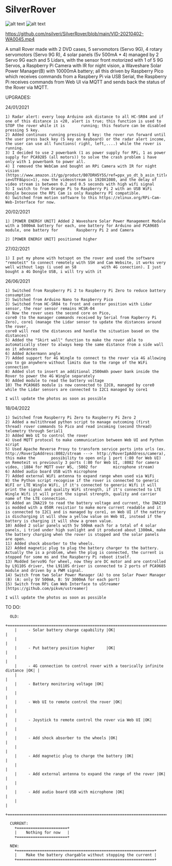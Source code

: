 # SilverRover

![alt text](https://github.com/nsilveri/SilverRover/blob/main/photo_2021-06-26_22-21-18.jpg)
![alt text](https://github.com/nsilveri/SilverRover/blob/main/Web_UI_control.png)

https://github.com/nsilveri/SilverRover/blob/main/VID-20210402-WA0045.mp4

A small Rover made with 2 DVD cases, 5 servomotors (Servo 9G), 4 rotary servomotors (Servo 9G R), 4 solar panels (5v 500mA * 4) managed by 2 Servo 9G each and 5 Lidars, with the sensor front motorized with 1 of 5 9G Servos, a Raspberry Pi Camera with IR for night vision, a Waveshare Solar Power Manager(B) with 10000mA battery;
all this driven by Raspberry Pico which receives commands from a Raspbery Pi via USB Serial, the Raspberry Pi receives commands from Web UI via MQTT and sends back the status of the Rover via MQTT.
    
    
  UPGRADES:
    
  24/01/2021
  
    1) Radar alert: every loop Arduino ask distance to all HC-SR04 and if one of this distance is <20, alert is true; this function is used to STOP the rover while it is       running; this feature can be disabled pressing 5 key.
    2) Added continuos running pressing E key: the rover run forward until the user press back key (S key on keyboard) or the radar alert income, the user can use all functions( right, left,....) while the rover is running.
    3) I decided to use 2 powerbank (1 as power supply for RPi, 1 as power supply for PCA9285 (all motors)) to solve the crash problem i have only with 1 powerbank to power all.
    4) I removed the WebCam and bought an RPi Camera with IR for night vision (https://www.amazon.it/gp/product/B07DRH5Y5S/ref=ppx_yo_dt_b_asin_title_o01_s00?ie=UTF8&psc=1), now the videostream is 1920X1080, and the delay of video stream is between 0.2 and 0.5 seconds with high wifi signal
    5) I switch to from Orange Pi to Raspberry Pi 2 with an USB WiFi dongle becouse the RPi Cam is only Raspberry PI compatible.
    6) Switched from motion software to this https://elinux.org/RPi-Cam-Web-Interface for now.

  20/02/2021
   
    1) [POWER ENERGY UNIT] Added 2 Waveshare Solar Power Management Module with a 5000mA battery for each, one battery for Arduino and PCA9685 module, one battery for        Raspberry Pi 2 and Camera
            
    2) [POWER ENERGY UNIT] positioned higher
          
  27/02/2021
   
    1) I put my phone with hotspot on the rover and used the software "remoteit" to connect remotely with SSH and Cam Website, it works very well without lags (i used an S8           with 4G conection). I just bought a 4G Dongle USB, i will try with it

   26/06/2021
   
    1) Switched from Raspberry Pi 2 to Raspberry Pi Zero to reduce battery consumption
    2) Switched from Arduino Nano to Raspberry Pico
    3) Switched from HC-SR04 to front and center position with Lidar sensor, the rear sensor remains HCSR-04
    4) Now the rover uses the second core on Pico,
    core0 (to the manager commands received by Serial from Rapberry Pi Zero), core1 (manage the Lidar sensor to update the distances around the rover,
    core0 will read the distances and handle the situation based on the distances)
    5) Added the "Skirt wall" function to make the rover able to automatically steer to always keep the same distance from a side wall as it advances
    6) Added Ackermann angle
    7) Added support for 4G Wingle to connect to the rover via 4G allowing you to go anywhere without limits due to the range of the WiFi connection
    8) Added slot to insert an additional 2500mAh power bank inside the Rover to power the 4G Wingle separately
    9) Added module to read the battery voltage
    10) The PCA9685 module is now connected to I2C0, managed by core0 while the Lidar sensors are connected to I2C1 managed by core1

    I will update the photos as soon as possible

  18/04/2022
   
    1) Switched from Raspberry Pi Zero to Raspberry Pi Zero 2
    2) Added a multithread python script to manage outcoming (first thread) rover commands to Pico and read incoming (second thread) telemetry through Serial1 
    3) Added Web UI to control the rover
    4) Used MQTT protocol to make communication between Web UI and Python script
    5) Used Apache Reverse Proxy to transform service ports into urls (ex. http://RoverIpAddress:8082/stream --->  http://RoverIpAddress/camera), this make the       possibility to open only 1 port (:80 for Web UI) on Remoteit vs previously 3 ports (:80 for Web UI, :8082 for camera video, :1884 for MQTT over WS, :5002 for       microphone stream)
    6) Added audio board USB with microphone
    7) Added external WiFi antenna to expand range when used via WiFi
    8) the Python script recognise if the rover is connected to generic WiFI or LTE Wingle WiFi, if it's connected to generic Wifi it will print the signal and quality WiFi strength, if it's connected to LTE Wingle Wifi it will print the signal strength, quality and carrier name of the LTE connection.
    9) Added an INA219 to read the battery voltage and current, the INA219 is modded with a 050R resistior to make more current readable and it is connected to I2C1 and is managed by core1, on Web UI if the nattery is discharging it will show a yellow value on Web UI, instead if the battery is charging it will show a green value.
    10) Added 2 solar panels with 5v 500mA each for a total of 4 solar panels, i tried under high sunlight and it produced about 1300mA, make the battery charging when the rover is stopped and the solar panels are open. 
    11) Added shock absorber to the wheels.
    12) Added magnetic plug to plug the battery charger to the battery. Actually the is a problem, when the plug is connected, the current is stopped for some ms and the Raspberry Pi reboot itself.
    13) Modded Servo9G for wheel, now they are DC motor and are controlled by L9110S driver, the L9110S driver is connected to 2 ports of PCA9685 module and driven by a PWM signal.
    14) Switch from two Solar Power Manager (A) to one Solar Power Manager (B) (A: only 5V 500mA, B: 5V 3000mA for each port)
    15) Switch from RPi Cam Web Interface to uStreamer [https://github.com/pikvm/ustreamer]

    I will update the photos as soon as possible
    
  TO DO:

      OLD:
        +===============================================================================+
        |     - Solar battery charge capability |OK|                                    |
        |                                                                               |
        |     - Put battery position higher     |OK|                                    |
        |                                                                               |
        |     - 4G connection to control rover with a teorically infinite distance |OK| |
        |                                                                               |
        |     - Battery monitoring voltage |OK|                                         |
        |                                                                               |
        |     - Web UI to remote control the rover |OK|                                 |
        |                                                                               |
        |     - Joystick to remote control the rover via Web UI |OK|                    |
        |                                                                               |
        |     - Add shock absorber to the wheels |OK|                                   |
        |                                                                               |
        |     - Add magnetic plug to charge the battery |OK|                            |
        |                                                                               |
        |     - Add external antenna to expand the range of the rover |OK|              |
        |                                                                               |
        |     - Add audio board USB with microphone |OK|                                |
        |                                                                               |
        +===============================================================================+
        
      CURRENT:
        +======================+
        |    Nothing for now   |
        +======================+
        
      NEW:
        +============================================================+
        |    Make the battery chargable without stopping the current |
        +============================================================+
    
